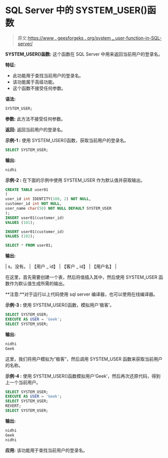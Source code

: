 # SQL Server 中的 SYSTEM_USER()函数

> 原文:[https://www . geesforgeks . org/system _ user-function-in-SQL-server/](https://www.geeksforgeeks.org/system_user-function-in-sql-server/)

**SYSTEM_USER()函数:**
这个函数在 SQL Server 中用来返回当前用户的登录名。

**特征:**

*   此功能用于查找当前用户的登录名。
*   该功能属于高级功能。
*   这个函数不接受任何参数。

**语法:**

```sql
SYSTEM_USER;
```

**参数:**
此方法不接受任何参数。

**返回:**
返回当前用户的登录名。

**示例-1 :**
使用 SYSTEM_USER()函数，获取当前用户的登录名。

```sql
SELECT SYSTEM_USER;
```

**输出:**

```sql
nidhi
```

**示例-2 :**
在下面的示例中使用 SYSTEM_USER 作为默认值并获取输出。

```sql
CREATE TABLE user01
(  
user_id int IDENTITY(100, 2) NOT NULL,
customer_id int NOT NULL,
user_name char(50) NOT NULL DEFAULT SYSTEM_USER
);  
INSERT user01(customer_id)  
VALUES (101);

INSERT user01(customer_id)  
VALUES (102);

SELECT * FROM user01; 
```

**输出:**

| s。没有。 | 【用户 _ id】 | 【客户 _ id】 | 【用户名】 |

在这里，首先需要创建一个表，然后将值插入其中，然后使用 SYSTEM_USER 函数作为默认值生成所需的输出。

**注意:**对于运行以上代码使用 sql server 编译器，也可以使用在线编译器。

**示例-3 :**
使用 SYSTEM_USER()函数，模拟用户‘极客’。

```sql
SELECT SYSTEM_USER;  
EXECUTE AS USER = 'Geek';  
SELECT SYSTEM_USER;  
```

**输出:**

```sql
nidhi
Geek
```

这里，我们将用户模拟为“极客”，然后调用 SYSTEM_USER 函数来获取当前用户的名称。

**示例-4 :**
使用 SYSTEM_USER()函数模拟用户‘Geek’，然后再次还原代码，得到上一个当前用户。

```sql
SELECT SYSTEM_USER;  
EXECUTE AS USER = 'Geek';  
SELECT SYSTEM_USER;  
REVERT;
SELECT SYSTEM_USER;
```

**输出:**

```sql
nidhi
Geek
nidhi
```

**应用:**
该功能用于查找当前用户的登录名。